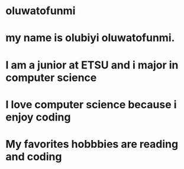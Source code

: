 # oluwatofunmi
# my name is olubiyi oluwatofunmi.
# I am a junior at ETSU and i major in computer science
# I love computer science because i enjoy coding 
# My favorites hobbbies are reading and coding
